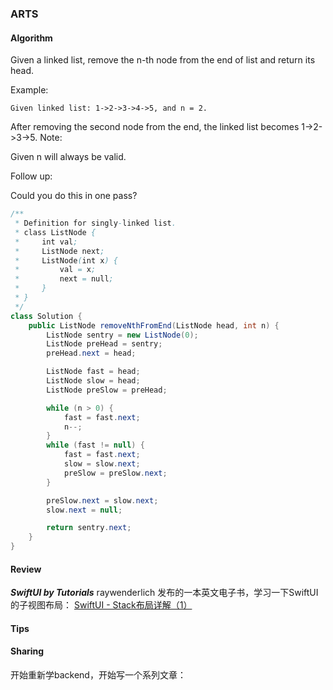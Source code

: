 ### ARTS

#### Algorithm

Given a linked list, remove the n-th node from the end of list and return its head.

Example:
```
Given linked list: 1->2->3->4->5, and n = 2.
```
After removing the second node from the end, the linked list becomes 1->2->3->5.
Note:

Given n will always be valid.

Follow up:

Could you do this in one pass?


```java
/**
 * Definition for singly-linked list.
 * class ListNode {
 *     int val;
 *     ListNode next;
 *     ListNode(int x) {
 *         val = x;
 *         next = null;
 *     }
 * }
 */
class Solution {
    public ListNode removeNthFromEnd(ListNode head, int n) {
        ListNode sentry = new ListNode(0);
        ListNode preHead = sentry;
        preHead.next = head;

        ListNode fast = head;
        ListNode slow = head;
        ListNode preSlow = preHead;

        while (n > 0) {
            fast = fast.next;
            n--;
        }
        while (fast != null) {
            fast = fast.next;
            slow = slow.next;
            preSlow = preSlow.next;
        }

        preSlow.next = slow.next;
        slow.next = null;

        return sentry.next;
    }
}
```

#### Review

***SwiftUI by Tutorials*** raywenderlich 发布的一本英文电子书，学习一下SwiftUI的子视图布局：
[SwiftUI - Stack布局详解（1）](https://www.jianshu.com/p/c3346a5cc8b1)

#### Tips



#### Sharing

开始重新学backend，开始写一个系列文章：


